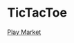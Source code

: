 # TicTacToe

[Play Market](https://play.google.com/store/apps/details?id=com.LolilopGames.TicTacToe)


